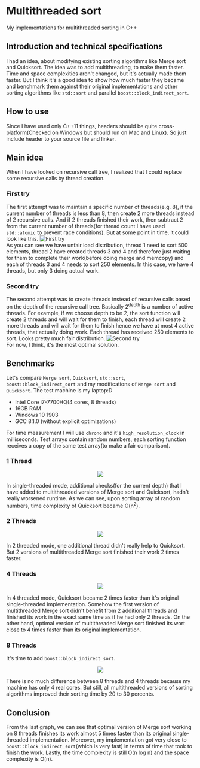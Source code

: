 # Multithreaded sort
My implementations for multithreaded sorting in C++

## Introduction and technical specifications
I had an idea, about modifying existing sorting algorithms like Merge sort and Quicksort. The idea was to add multithreading, to make them faster. Time and space complexities aren't changed, but it's actually made them faster. But I think it's a good idea to show how much faster they became and benchmark them against their original implementations and other sorting algorithms like `std::sort` and parallel `boost::block_indirect_sort`.  

## How to use
Since I have used only C++11 things, headers should be quite cross-platform(Checked on Windows but should run on Mac and Linux).
So just include header to your source file and linker.

## Main idea
When I have looked on recursive call tree, I realized that I could replace some recursive calls by thread creation. 

### First try
The first attempt was to maintain a specific number of threads(e.g. 8), if the current number of threads is less than 8, then create 2 more threads instead of 2 recursive calls. And if 2 threads finished their work, then subtract 2 from the current number of threads(for thread count I have used `std::atomic` to prevent race conditions). But at some point in time, it could look like this. 
![First try](/Images/1.png)  
As you can see we have unfair load distribution, thread 1 need to sort 500 elements, thread 2 have created threads 3 and 4 and therefore just waiting for them to complete their work(before doing merge and memcopy) and each of threads 3 and 4 needs to sort 250 elements. In this case, we have 4 threads, but only 3 doing actual work.
 
### Second try
The second attempt was to create threads instead of recursive calls based on the depth of the recursive call tree. Basically 2<sup>depth</sup> is a number of active threads. For example, if we choose depth to be 2, the sort function will create 2 threads and will wait for them to finish, each thread will create 2 more threads and will wait for them to finish hence we have at most 4 active threads, that actually doing work. Each thread has received 250 elements to sort. Looks pretty much fair distribution. 
![Second try](/Images/2.png)  
For now, I think, it's the most optimal solution.  

## Benchmarks
Let's compare `Merge sort`, `Quicksort`, `std::sort`, `boost::block_indirect_sort` and my modifications of `Merge sort` and `Quicksort`. 
The test machine is my laptop:D
* Intel Core i7-7700HQ(4 cores, 8 threads)
* 16GB RAM
* Windows 10 1903  
* GCC 8.1.0 (without explicit optimizations)

For time measurement I will use `chrono` and it's `high_resolution_clock` in milliseconds.
Test arrays contain random numbers, each sorting function receives a copy of the same test array(to make a fair comparison).
  
### 1 Thread
<p align="center">
  <img src="/Images/Benchmark1.png">
</p>    

In single-threaded mode, additional checks(for the current depth) that I have added to multithreaded versions of Merge sort and Quicksort, hadn't really worsened runtime. As we can see, upon sorting array of random numbers, time complexity of Quicksort became O(n<sup>2</sup>).
  
### 2 Threads
<p align="center">
  <img src="/Images/Benchmark2.png">
</p>
  
In 2 threaded mode, one additional thread didn't really help to Quicksort. But 2 versions of multithreaded Merge sort finished their work 2 times faster.  

### 4 Threads
<p align="center">
  <img src="/Images/Benchmark4.png">
</p>
  
In 4 threaded mode, Quicksort became 2 times faster than it's original single-threaded implementation. Somehow the first version of multithreaded Merge sort didn't benefit from 2 additional threads and finished its work in the exact same time as if he had only 2 threads. On the other hand, optimal version of multithreaded Merge sort finished its wort close to 4 times faster than its original implementation.  

### 8 Threads
It's time to add `boost::block_indirect_sort`.
<p align="center">
  <img src="/Images/Benchmark8.png">
</p>

There is no much difference between 8 threads and 4 threads because my machine has only 4 real cores. But still, all multithreaded versions of sorting algorithms improved their sorting time by 20 to 30 percents. 

## Conclusion

From the last graph, we can see that optimal version of Merge sort working on 8 threads finishes its work almost 5 times faster than its original single-threaded implementation. Moreover, my implementation got very close to `boost::block_indirect_sort`(which is very fast) in terms of time that took to finish the work. Lastly, the time complexity is still O(n log n) and the space complexity is O(n).